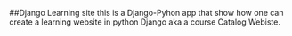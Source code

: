 ##Django Learning site
this is a Django-Pyhon app that show how one can create a learning website in python Django aka a course Catalog Webiste.
